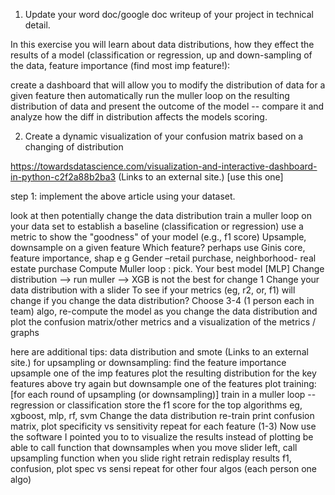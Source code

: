 1. Update your word doc/google doc  writeup of your project in technical detail.

In this exercise you will learn about data distributions, how they effect the results of a model (classification or regression, up and down-sampling of the data, feature importance (find most imp feature!):

create a dashboard that will allow you to modify the distribution of data for a given feature then automatically run the muller loop on the resulting distribution of data and present the outcome of the model -- compare it and analyze how the diff in distribution affects the models scoring. 

2. Create a dynamic visualization of your confusion matrix based on a changing of distribution 

https://towardsdatascience.com/visualization-and-interactive-dashboard-in-python-c2f2a88b2ba3 (Links to an external site.) [use this one]

step 1: implement the above article using your dataset.

look at then potentially change the data distribution
train a muller loop on your data set to establish a baseline (classification or regression) 
use a metric to show the "goodness" of your model (e.g., f1 score)
Upsample, downsample on a given feature
Which feature? perhaps use Ginis core, feature importance, shap
e g Gender –retail purchase, neighborhood- real estate purchase
Compute Muller loop :  pick. Your best model [MLP]
Change distribution --> run muller --> XGB is not the best for change 1
Change your data distribution with a slider
To see if your metrics (eg, r2, or, f1) will change if you change the data distribution?
Choose 3-4 (1 person each in team) algo, re-compute the model as you change the data distribution and plot the confusion matrix/other metrics and a visualization of the metrics / graphs
 

 

here are additional tips:
data distribution and smote (Links to an external site.) for upsampling or downsampling:
find the feature importance
upsample one of the imp features
plot the resulting distribution for the key features above
try again but downsample one of the features
plot
training: [for each round of upsampling (or downsampling)]
train in a muller loop -- regression or classification
store the f1 score for the top algorithms
eg, xgboost, mlp, rf, svm
Change the data distribution
re-train
print confusion matrix, plot specificity vs sensitivity
repeat for each feature (1-3)
Now use the software I pointed you to to visualize the results instead of plotting
be able to call function that downsamples when you move slider left,
call upsampling function when you slide right
retrain
redisplay results f1, confusion, plot spec vs sensi
repeat for other four algos (each person one algo)
